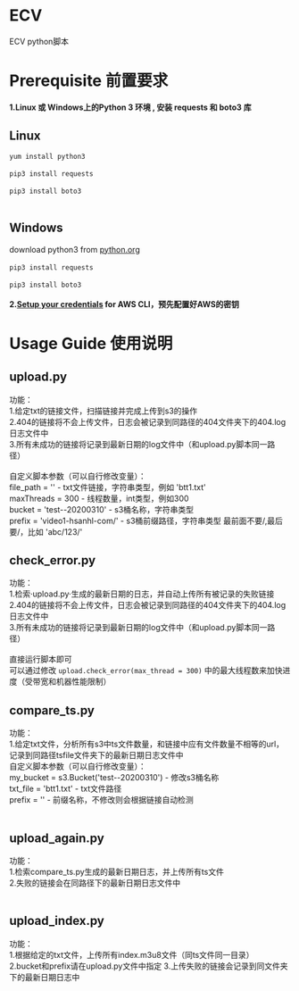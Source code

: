 # ECV
ECV python脚本

# Prerequisite 前置要求
**1.Linux 或 Windows上的Python 3 环境 , 安装 requests 和 boto3 库**
## Linux
`yum install python3`<br><br>
`pip3 install requests`<br><br>
`pip3 install boto3`<br><br>
## Windows
download python3 from [python.org](https://www.python.org/downloads/windows/)<br><br>
`pip3 install requests`<br><br>
`pip3 install boto3`<br><br>
**2.[Setup your credentials](https://docs.aws.amazon.com/zh_cn/cli/latest/userguide/cli-chap-configure.html) for AWS CLI，预先配置好AWS的密钥**


# Usage Guide 使用说明
## upload.py
功能：<br>
1.给定txt的链接文件，扫描链接并完成上传到s3的操作<br>
2.404的链接将不会上传文件，日志会被记录到同路径的404文件夹下的404.log日志文件中<br>
3.所有未成功的链接将记录到最新日期的log文件中（和upload.py脚本同一路径）<br>
<br>
自定义脚本参数（可以自行修改变量）：<br>
file_path = ''  - txt文件链接，字符串类型，例如 'btt1.txt'<br>
maxThreads = 300  - 线程数量，int类型，例如300<br>
bucket = 'test--20200310'  - s3桶名称，字符串类型<br>
prefix = 'video1-hsanhl-com/'   - s3桶前缀路径，字符串类型  最前面不要/,最后要/，比如 'abc/123/'<br>

## check_error.py
功能：<br>
1.检索·upload.py·生成的最新日期的日志，并自动上传所有被记录的失败链接<br>
2.404的链接将不会上传文件，日志会被记录到同路径的404文件夹下的404.log日志文件中<br>
3.所有未成功的链接将记录到最新日期的log文件中（和upload.py脚本同一路径）<br>
<br>
直接运行脚本即可<br>
可以通过修改 `upload.check_error(max_thread = 300)` 中的最大线程数来加快进度（受带宽和机器性能限制）<br>

## compare_ts.py
功能：<br>
1.给定txt文件，分析所有s3中ts文件数量，和链接中应有文件数量不相等的url，记录到同路径tsfile文件夹下的最新日期日志文件中<br>
自定义脚本参数（可以自行修改变量）：<br>
my_bucket = s3.Bucket('test--20200310')  - 修改s3桶名称<br>
txt_file = 'btt1.txt'   - txt文件路径<br>
prefix = ''   - 前缀名称，不修改则会根据链接自动检测<br>
<br>

## upload_again.py
功能：<br>
1.检索compare_ts.py生成的最新日期日志，并上传所有ts文件<br>
2.失败的链接会在同路径下的最新日期日志文件中<br>
<br>

## upload_index.py
功能：<br>
1.根据给定的txt文件，上传所有index.m3u8文件（同ts文件同一目录）<br>
2.bucket和prefix请在upload.py文件中指定
3.上传失败的链接会记录到同文件夹下的最新日期日志中
<br>
